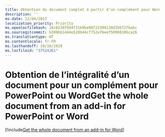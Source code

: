 ```yaml
---
title: Obtention du document complet à partir d’un complément pour Word
description: ''
ms.date: 12/04/2017
localization_priority: Priority
ms.openlocfilehash: 16c0238f694f31b9be90722399130d356f2fbabc
ms.sourcegitcommit: b3996b1444e520b44cf752e76eef50908386ca26
ms.translationtype: HT
ms.contentlocale: fr-FR
ms.lasthandoff: 10/16/2019
ms.locfileid: "37524261"
---
```

# <a name="get-the-whole-document-from-an-add-in-for-powerpoint-or-word"></a><span data-ttu-id="fcec8-102">Obtention de l’intégralité d’un document pour un complément pour PowerPoint ou Word</span><span class="sxs-lookup"><span data-stu-id="fcec8-102">Get the whole document from an add-in for PowerPoint or Word</span></span>

[!include[Get the whole document from an add-in for Word](../includes/file-get-the-whole-document-from-an-add-in-for-powerpoint-or-word.md)]
